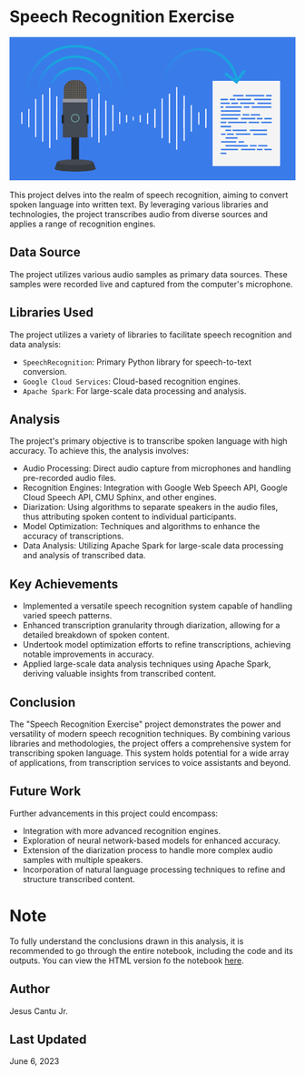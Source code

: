 # Speech Recognition Exercise
![Speech Recognition Image](speech_recognition_image.png)

This project delves into the realm of speech recognition, aiming to convert spoken language into written text. By leveraging various libraries and technologies, the project transcribes audio from diverse sources and applies a range of recognition engines.

## Data Source
The project utilizes various audio samples as primary data sources. These samples were recorded live and captured from the computer's microphone. 

## Libraries Used
The project utilizes a variety of libraries to facilitate speech recognition and data analysis:
- `SpeechRecognition`: Primary Python library for speech-to-text conversion.
- `Google Cloud Services`: Cloud-based recognition engines.
- `Apache Spark`: For large-scale data processing and analysis.

## Analysis
The project's primary objective is to transcribe spoken language with high accuracy. To achieve this, the analysis involves:
- Audio Processing: Direct audio capture from microphones and handling pre-recorded audio files.
- Recognition Engines: Integration with Google Web Speech API, Google Cloud Speech API, CMU Sphinx, and other engines.
- Diarization: Using algorithms to separate speakers in the audio files, thus attributing spoken content to individual participants.
- Model Optimization: Techniques and algorithms to enhance the accuracy of transcriptions.
- Data Analysis: Utilizing Apache Spark for large-scale data processing and analysis of transcribed data.

## Key Achievements
- Implemented a versatile speech recognition system capable of handling varied speech patterns.
- Enhanced transcription granularity through diarization, allowing for a detailed breakdown of spoken content.
- Undertook model optimization efforts to refine transcriptions, achieving notable improvements in accuracy.
- Applied large-scale data analysis techniques using Apache Spark, deriving valuable insights from transcribed content.

## Conclusion
The "Speech Recognition Exercise" project demonstrates the power and versatility of modern speech recognition techniques. By combining various libraries and methodologies, the project offers a comprehensive system for transcribing spoken language. This system holds potential for a wide array of applications, from transcription services to voice assistants and beyond.

## Future Work
Further advancements in this project could encompass:
- Integration with more advanced recognition engines.
- Exploration of neural network-based models for enhanced accuracy.
- Extension of the diarization process to handle more complex audio samples with multiple speakers.
- Incorporation of natural language processing techniques to refine and structure transcribed content.

# Note
To fully understand the conclusions drawn in this analysis, it is recommended to go through the entire notebook, including the code and its outputs. You can view the HTML version fo the notebook [here](https://nbviewer.org/github/JESUSC1/Speech-Recognition-Exercise/blob/main/Speech_Recognition_Exercise.ipynb).

## Author
Jesus Cantu Jr.

## Last Updated 
June 6, 2023




